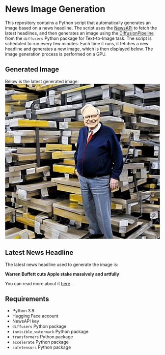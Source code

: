 # News Image Generation
This repository contains a Python script that automatically generates an image based on a news headline. The script uses the [NewsAPI](https://newsapi.org/) to fetch the latest headlines, and then generates an image using the [DiffusionPipeline](https://github.com/huggingface/diffusers) from the `diffusers` Python package for Text-to-Image task.
The script is scheduled to run every few minutes. Each time it runs, it fetches a new headline and generates a new image, which is then displayed below. The image generation process is performed on a GPU.

## Generated Image
Below is the latest generated image:
![Generated Image](image.png)

## Latest News Headline
The latest news headline used to generate the image is:

**Warren Buffett cuts Apple stake massively and artfully**

You can read more about it [here](https://news.google.com/rss/articles/CBMiiwFBVV95cUxOcFVyVTVFMVVuaGFoODN0bUlFelJHV3Vfa3BmNUdXeFoxTFlncDZoeE9zVTNBQk5lNFNJZTc2MVJKcU51TEJNSEdnM3hkQWlrS0lrM3NaVU56UThDVzdWMTN5NHN1THg1c1FIS2Z6M2JEekloUWlLS1hxc21mNHdyc1RldWF1bGNRckN3?oc=5).

## Requirements
- Python 3.8
- Hugging Face account
- NewsAPI key
- `diffusers` Python package
- `invisible_watermark` Python package
- `transformers` Python package
- `accelerate` Python package
- `safetensors` Python package
